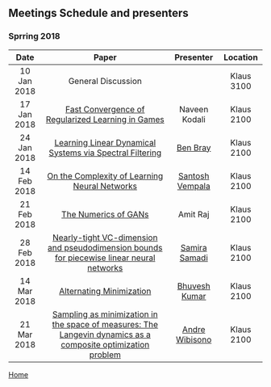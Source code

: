 ## Meetings Schedule and presenters


### Sprring 2018

| Date        | Paper         | Presenter |   Location|
| :-------------: |:-------------: |:-------------: |:-------------: |
| 10 Jan 2018    | General Discussion |  | Klaus 3100 |
| 17 Jan 2018 | [Fast Convergence of Regularized Learning in Games](https://arxiv.org/pdf/1507.00407) | Naveen Kodali | Klaus 2100|
| 24 Jan 2018 | [Learning Linear Dynamical Systems via Spectral Filtering](https://arxiv.org/abs/1711.00946) | [Ben Bray](http://benrbray.com/) | Klaus 2100|
| 14 Feb 2018 | [On the Complexity of Learning Neural Networks](https://arxiv.org/pdf/1707.04615.pdf) | [Santosh Vempala](https://www.cc.gatech.edu/~vempala/) | Klaus 2100|
| 21 Feb 2018 | [The Numerics of GANs](https://arxiv.org/abs/1705.10461) | Amit Raj| Klaus 2100|
| 28 Feb 2018 |[Nearly-tight VC-dimension and pseudodimension bounds for piecewise linear neural networks](https://arxiv.org/abs/1703.02930)|[Samira Samadi](https://sites.google.com/site/ssamadi/) | Klaus 2100|
| 14 Mar 2018 |[Alternating Minimization](http://www.prateekjain.org/publications/all_papers/JainK17_FTML.pdf)|[Bhuvesh Kumar](http://bhuveshkumar.com) | Klaus 2100|
| 21 Mar 2018 |[Sampling as minimization in the space of measures: The Langevin dynamics as a composite optimization problem](https://arxiv.org/abs/1802.08089)|[Andre Wibisono](https://people.eecs.berkeley.edu/~wibisono/) | Klaus 2100|



[Home](index)

